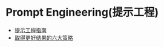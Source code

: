 
# Prompt Engineering(提示工程)

- [提示工程指南](https://www.promptingguide.ai/zh)
- [取得更好结果的六大策略](https://platform.openai.com/docs/guides/prompt-engineering)
